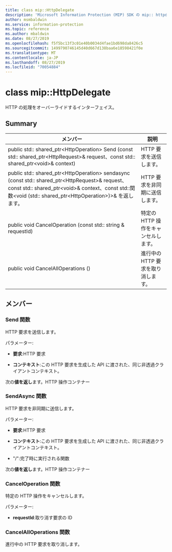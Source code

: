 ```yaml
---
title: class mip::HttpDelegate
description: 'Microsoft Information Protection (MIP) SDK の mip:: httpdelegate クラスを文書にします。'
author: msmbaldwin
ms.service: information-protection
ms.topic: reference
ms.author: mbaldwin
ms.date: 08/27/2019
ms.openlocfilehash: f5f5bc13f3c01e40b0034d4fae1bd698da8426c5
ms.sourcegitcommit: 1499790746145d40d667d138baa6e18598421f0e
ms.translationtype: MT
ms.contentlocale: ja-JP
ms.lasthandoff: 08/27/2019
ms.locfileid: "70054884"
---
```

# <a name="class-miphttpdelegate"></a>class mip::HttpDelegate 
HTTP の処理をオーバーライドするインターフェイス。
  
## <a name="summary"></a>Summary
 メンバー                        | 説明                                
--------------------------------|---------------------------------------------
public std:: shared_ptr\<HttpOperation\> Send (const std:: shared_ptr\<HttpRequest\>& request、const std:: shared_ptr\<void\>& context)  |  HTTP 要求を送信します。
public std:: shared_ptr\<HttpOperation\> sendasync (const std:: shared_ptr\<HttpRequest\>& request、const std:: shared_ptr\<void\>& context、const std::関数\<void (std:: shared_ptr\<HttpOperation\>)\>& を返します。  |  HTTP 要求を非同期に送信します。
public void CancelOperation (const std:: string & requestId)  |  特定の HTTP 操作をキャンセルします。
public void CancelAllOperations ()  |  進行中の HTTP 要求を取り消します。
  
## <a name="members"></a>メンバー
  
### <a name="send-function"></a>Send 関数
HTTP 要求を送信します。

パラメーター:  
* **要求**:HTTP 要求 


* **コンテキスト**:この HTTP 要求を生成した API に渡された、同じ非透過クライアントコンテキスト。



  
次の**値を返し**ます。HTTP 操作コンテナー
  
### <a name="sendasync-function"></a>SendAsync 関数
HTTP 要求を非同期に送信します。

パラメーター:  
* **要求**:HTTP 要求 


* **コンテキスト**:この HTTP 要求を生成した API に渡された、同じ非透過クライアントコンテキスト。 


* "/":完了時に実行される関数



  
次の**値を返し**ます。HTTP 操作コンテナー
  
### <a name="canceloperation-function"></a>CancelOperation 関数
特定の HTTP 操作をキャンセルします。

パラメーター:  
* **requestId**:取り消す要求の ID


  
### <a name="cancelalloperations-function"></a>CancelAllOperations 関数
進行中の HTTP 要求を取り消します。